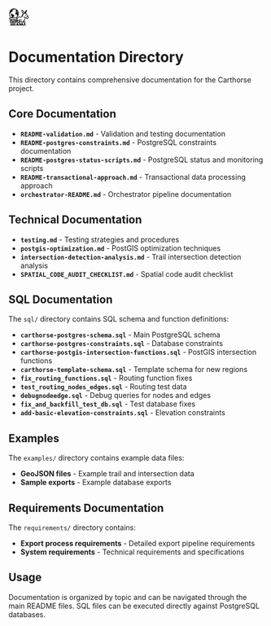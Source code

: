<div align="left">
  <img src="../carthorse-logo-small.png" alt="Carthorse Logo" width="40" height="40">
</div>

# Documentation Directory

This directory contains comprehensive documentation for the Carthorse project.

## Core Documentation

- **`README-validation.md`** - Validation and testing documentation
- **`README-postgres-constraints.md`** - PostgreSQL constraints documentation
- **`README-postgres-status-scripts.md`** - PostgreSQL status and monitoring scripts
- **`README-transactional-approach.md`** - Transactional data processing approach
- **`orchestrator-README.md`** - Orchestrator pipeline documentation

## Technical Documentation

- **`testing.md`** - Testing strategies and procedures
- **`postgis-optimization.md`** - PostGIS optimization techniques
- **`intersection-detection-analysis.md`** - Trail intersection detection analysis
- **`SPATIAL_CODE_AUDIT_CHECKLIST.md`** - Spatial code audit checklist

## SQL Documentation

The `sql/` directory contains SQL schema and function definitions:

- **`carthorse-postgres-schema.sql`** - Main PostgreSQL schema
- **`carthorse-postgres-constraints.sql`** - Database constraints
- **`carthorse-postgis-intersection-functions.sql`** - PostGIS intersection functions
- **`carthorse-template-schema.sql`** - Template schema for new regions
- **`fix_routing_functions.sql`** - Routing function fixes
- **`test_routing_nodes_edges.sql`** - Routing test data
- **`debugnodeedge.sql`** - Debug queries for nodes and edges
- **`fix_and_backfill_test_db.sql`** - Test database fixes
- **`add-basic-elevation-constraints.sql`** - Elevation constraints

## Examples

The `examples/` directory contains example data files:

- **GeoJSON files** - Example trail and intersection data
- **Sample exports** - Example database exports

## Requirements Documentation

The `requirements/` directory contains:

- **Export process requirements** - Detailed export pipeline requirements
- **System requirements** - Technical requirements and specifications

## Usage

Documentation is organized by topic and can be navigated through the main README files. SQL files can be executed directly against PostgreSQL databases. 